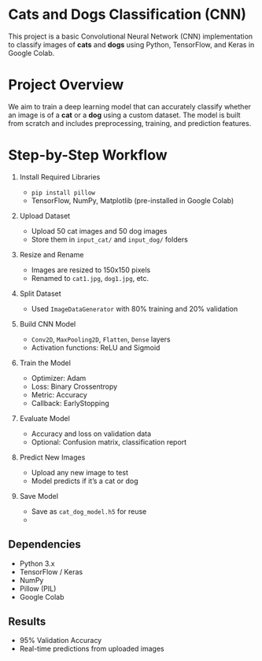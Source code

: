 # Cats and Dogs Classification (CNN)

This project is a basic Convolutional Neural Network (CNN) implementation to classify images of **cats** and **dogs** using Python, TensorFlow, and Keras in Google Colab.

# Project Overview
We aim to train a deep learning model that can accurately classify whether an image is of a **cat** or a **dog** using a custom dataset. The model is built from scratch and includes preprocessing, training, and prediction features.


# Step-by-Step Workflow

1. Install Required Libraries
   - `pip install pillow`
   - TensorFlow, NumPy, Matplotlib (pre-installed in Google Colab)

2. Upload Dataset
   - Upload 50 cat images and 50 dog images
   - Store them in `input_cat/` and `input_dog/` folders

3. Resize and Rename
   - Images are resized to 150x150 pixels
   - Renamed to `cat1.jpg`, `dog1.jpg`, etc.

4. Split Dataset
   - Used `ImageDataGenerator` with 80% training and 20% validation

5. Build CNN Model
   - `Conv2D`, `MaxPooling2D`, `Flatten`, `Dense` layers
   - Activation functions: ReLU and Sigmoid

6. Train the Model
   - Optimizer: Adam  
   - Loss: Binary Crossentropy  
   - Metric: Accuracy  
   - Callback: EarlyStopping

7. Evaluate Model
   - Accuracy and loss on validation data
   - Optional: Confusion matrix, classification report

8. Predict New Images
   - Upload any new image to test
   - Model predicts if it’s a cat or dog

9. Save Model
   - Save as `cat_dog_model.h5` for reuse
   - 
## Dependencies

- Python 3.x  
- TensorFlow / Keras  
- NumPy  
- Pillow (PIL)  
- Google Colab

## Results

- 95% Validation Accuracy
- Real-time predictions from uploaded images


